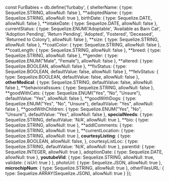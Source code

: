 const FurBabies = db.define('furbaby', {
shelterName: {
type: Sequelize.STRING,
allowNull: false
},
**adoptedName: {
type: Sequelize.STRING,
allowNull: true
},
birthDate: {
type: Sequelize.DATE,
allowNull: false
},
**intakeDate: {
type: Sequelize.DATE,
allowNull: false
},
currentStatus: {
type: Sequelize.ENUM('Adoptable', 'Available as Barn Cat', 'Adoption Pending', 'Return Pending', 'Adopted', 'Fostered', 'Deceased', 'Returned to Colony'),
allowNull: false
},
**size: {
type: Sequelize.STRING,
allowNull: false
},
**coatColor: {
type: Sequelize.STRING,
allowNull: false
},
**coatLength: {
type: Sequelize.STRING,
allowNull: false
},
**breed: {
type: Sequelize.STRING,
allowNull: false
},
**gender: {
type: Sequelize.ENUM("Male", "Female"),
allowNull: false
},
**altered: {
type: Sequelize.BOOLEAN,
allowNull: false
},
**fivStatus: {
type: Sequelize.BOOLEAN,
defaultValue: false,
allowNull: false
},
**felvStatus: {
type: Sequelize.BOOLEAN,
defaultValue: false,
allowNull: false
},
**otherMedical**: {
type: Sequelize.STRING,
defaultValue: false,
allowNull: false
},
**behavioralIssues: {
type: Sequelize.STRING,
allowNull: false
},
**goodWithCats: {
type: Sequelize.ENUM("Yes", "No", "Unsure"),
defaultValue: "Yes",
allowNull: false
},
\*\*goodWithDogs: {
type: Sequelize.ENUM("Yes", "No", "Unsure"),
defaultValue: "Yes",
allowNull: false
},
\*\*goodWithChildren: {
type: Sequelize.ENUM("Yes", "No", "Unsure"),
defaultValue: "Yes",
allowNull: false
},
**specialNeeds**: {
type: Sequelize.STRING,
defaultValue: 'N/A',
allowNull: true
},
\*\*bio: {
type: Sequelize.STRING,
allowNull: true
},
\*\*addlComments: {
type: Sequelize.STRING,
allowNull: true
},
\*\*currentLocation: {
type: Sequelize.STRING,
allowNull: true
},
**courtesyListing**: {
type: Sequelize.BOOLEAN,
allowNull: false,
},
courtesyListLoc: {
type: Sequelize.STRING,
defaultValue: 'N/A',
allowNull: true
},
parentId: {
type: Sequelize.INTEGER,
allowNull: true
},
adoptionDate: {
type: Sequelize.DATE,
allowNull: true
},
**youtubeVid**: {
type: Sequelize.STRING,
allowNull: true,
validate: {
isUrl: true
}
},
photoUrl: {
type: Sequelize.JSON,
allowNull: true
},
**microchipNum**: {
type: Sequelize.STRING,
allowNull: true
},
otherFilesURL: {
type: Sequelize.ARRAY(Sequelize.JSON),
allowNull: true
}
});
